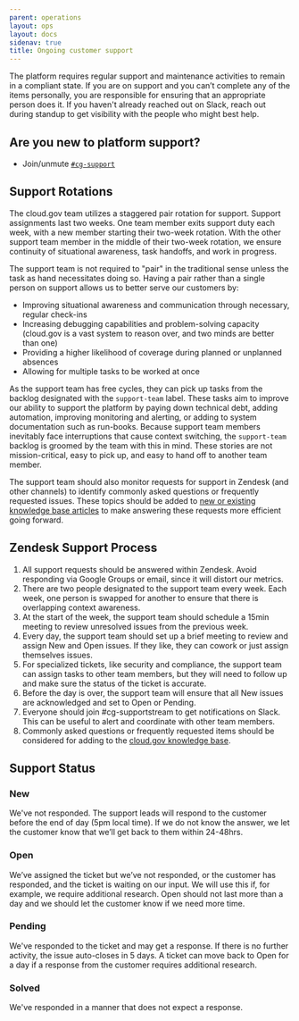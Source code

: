 ```yaml
---
parent: operations
layout: ops
layout: docs
sidenav: true
title: Ongoing customer support
---
```



The platform requires regular support and maintenance activities to remain in a
compliant state. If you are on support and you can’t complete any of the items
personally, you are responsible for ensuring that an appropriate person does it.
If you haven't already reached out on Slack, reach out during standup to get
visibility with the people who might best help.

## Are you new to platform support?

- Join/unmute [`#cg-support`](https://gsa-tts.slack.com/messages/cg-support/)

## Support Rotations

The cloud.gov team utilizes a staggered pair rotation for support. Support assignments last two weeks. One team member exits support duty each week, with a new member starting their two-week rotation. With the other support team member in the middle of their two-week rotation, we ensure continuity of situational awareness, task handoffs, and work in progress.

The support team is not required to "pair" in the traditional sense unless the task as hand necessitates doing so. Having a pair rather than a single person on support allows us to better serve our customers by:

- Improving  situational awareness and communication through necessary, regular check-ins
- Increasing debugging capabilities and problem-solving capacity (cloud.gov is a vast system to reason over, and two minds are better than one)
- Providing a higher likelihood of coverage during planned or unplanned absences
- Allowing for multiple tasks to be worked at once

As the support team has free cycles, they can pick up tasks from the backlog designated with the `support-team` label. These tasks aim to improve our ability to support the platform by paying down technical debt, adding automation, improving monitoring and alerting, or adding to system documentation such as run-books. Because support team members inevitably face interruptions that cause context switching, the `support-team` backlog is groomed by the team with this in mind. These stories are not mission-critical, easy to pick up, and easy to hand off to another team member.

The support team should also monitor requests for support in Zendesk (and other channels) to identify commonly asked questions or frequently requested issues. These topics should be added to [new or existing knowledge base articles](/knowledge-base) to make answering these requests more efficient going forward.

## Zendesk Support Process

1. All support requests should be answered within Zendesk. Avoid responding via
   Google Groups or email, since it will distort our metrics.
1. There are two people designated to the support team every week. Each week,
   one person is swapped for another to ensure that there is overlapping
   context awareness.
1. At the start of the week, the support team should schedule a 15min meeting
   to review unresolved issues from the previous week.
1. Every day, the support team should set up a brief meeting to review and
   assign New and Open issues. If they like, they can cowork or just assign
   themselves issues.
1. For specialized tickets, like security and compliance, the support team can
   assign tasks to other team members, but they will need to follow up and make
   sure the status of the ticket is accurate.
1. Before the day is over, the support team will ensure that all New issues are
   acknowledged and set to Open or Pending.
1. Everyone should join #cg-supportstream to get notifications on Slack. This
   can be useful to alert and coordinate with other team members.
1. Commonly asked questions or frequently requested items should be considered for 
   adding to the [cloud.gov knowledge base](/knowledge-base).

## Support Status

### New

We've not responded. The support leads will respond to the customer before the
end of day (5pm local time). If we do not know the answer, we let the customer
know that we’ll get back to them within 24-48hrs.

### Open

We’ve assigned the ticket but we’ve not responded, or the customer has
responded, and the ticket is waiting on our input. We will use this if, for
example, we require additional research. Open should not last more than a day
and we should let the customer know if we need more time.

### Pending

We've responded to the ticket and may get a response. If there is no further
activity, the issue auto-closes in 5 days. A ticket can move back to Open for a
day if a response from the customer requires additional research.

### Solved

We've responded in a manner that does not expect a response.